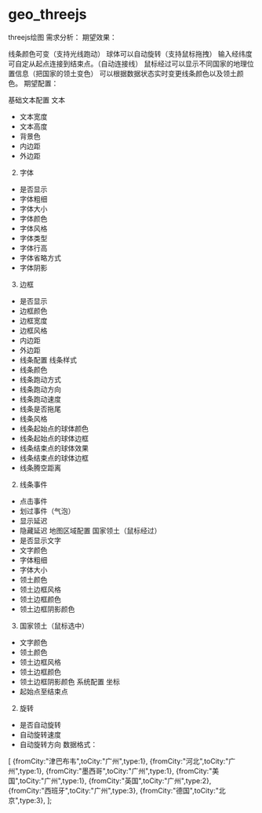 # geo_threejs
threejs绘图
需求分析：
期望效果：

线条颜色可变（支持光线跑动）
球体可以自动旋转（支持鼠标拖拽）
输入经纬度可自定从起点连接到结束点。（自动连接线）
鼠标经过可以显示不同国家的地理位置信息（把国家的领土变色）
可以根据数据状态实时变更线条颜色以及领土颜色。
期望配置：

基础文本配置
文本
- 文本宽度
- 文本高度
- 背景色
- 内边距
- 外边距

2. 字体

- 是否显示
- 字体粗细
- 字体大小
- 字体颜色
- 字体风格
- 字体类型
- 字体行高
- 字体省略方式
- 字体阴影

3. 边框

- 是否显示
- 边框颜色
- 边框宽度
- 边框风格
- 内边距
- 外边距
- 线条配置
线条样式
- 线条颜色
- 线条跑动方式
- 线条跑动方向
- 线条跑动速度
- 线条是否拖尾
- 线条风格
- 线条起始点的球体颜色
- 线条起始点的球体边框
- 线条结束点的球体效果
- 线条结束点的球体边框
- 线条腾空距离

2. 线条事件

- 点击事件
- 划过事件（气泡）
- 显示延迟
- 隐藏延迟
地图区域配置
国家领土（鼠标经过）
- 是否显示文字
- 文字颜色
- 字体粗细
- 字体大小
- 领土颜色
- 领土边框风格
- 领土边框颜色
- 领土边框阴影颜色

3. 国家领土（鼠标选中）

- 文字颜色
- 领土颜色
- 领土边框风格
- 领土边框颜色
- 领土边框阴影颜色
系统配置
坐标
- 起始点至结束点

2. 旋转

- 是否自动旋转
- 自动旋转速度
- 自动旋转方向
数据格式：

 [
      {fromCity:"津巴布韦",toCity:"广州",type:1},
      {fromCity:"河北",toCity:"广州",type:1},
      {fromCity:"墨西哥",toCity:"广州",type:1},
      {fromCity:"美国",toCity:"广州",type:1},
      {fromCity:"英国",toCity:"广州",type:2},
      {fromCity:"西班牙",toCity:"广州",type:3},
      {fromCity:"德国",toCity:"北京",type:3},
  ];
